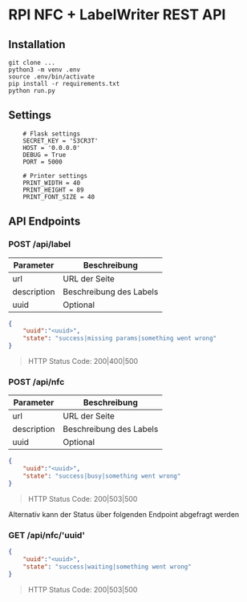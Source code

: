# RPI NFC + LabelWriter REST API

## Installation

```
git clone ...
python3 -m venv .env
source .env/bin/activate
pip install -r requirements.txt
python run.py
```

## Settings

```
    # Flask settings
    SECRET_KEY = 'S3CR3T'
    HOST = '0.0.0.0'
    DEBUG = True
    PORT = 5000

    # Printer settings
    PRINT_WIDTH = 40
    PRINT_HEIGHT = 89
    PRINT_FONT_SIZE = 40
```

## API Endpoints

### POST /api/label

| Parameter    | Beschreibung
| ------------ | ------------
| url          | URL der Seite 
| description  | Beschreibung des Labels
| uuid         | Optional

```json
{
    "uuid":"<uuid>",
    "state": "success|missing params|something went wrong"
}
```
> HTTP Status Code: 200|400|500

### POST /api/nfc

| Parameter    | Beschreibung
| ------------ | ------------
| url          | URL der Seite 
| description  | Beschreibung des Labels
| uuid         | Optional

```json
{
    "uuid":"<uuid>",
    "state": "success|busy|something went wrong"
}
```
> HTTP Status Code: 200|503|500


Alternativ kann der Status über folgenden Endpoint abgefragt werden

### GET /api/nfc/'uuid'

```json
{
    "uuid":"<uuid>",
    "state": "success|waiting|something went wrong"
}
```
> HTTP Status Code: 200|503|500